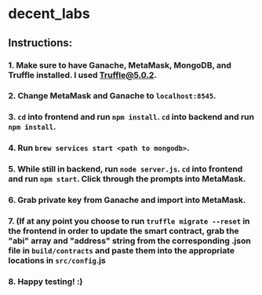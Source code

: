 # decent_labs

## Instructions:

### 1. Make sure to have Ganache, MetaMask, MongoDB, and Truffle installed. I used Truffle@5.0.2.

### 2. Change MetaMask and Ganache to `localhost:8545`.

### 3. `cd` into frontend and run `npm install`. `cd` into backend and run `npm install`.

### 4. Run `brew services start <path to mongodb>`.

### 5. While still in backend, run `node server.js`. `cd` into frontend and run `npm start`. Click through the prompts into MetaMask.

### 6. Grab private key from Ganache and import into MetaMask.

### 7. (If at any point you choose to run ```truffle migrate --reset``` in the frontend in order to update the smart contract, grab the "abi" array and "address" string from the corresponding .json file in `build/contracts` and paste them into the appropriate locations in `src/config`.js

### 8. Happy testing! :)
